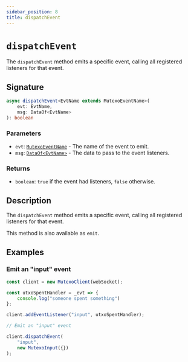 ```yaml
---
sidebar_position: 8
title: dispatchEvent
---
```


# `dispatchEvent`

The `dispatchEvent` method emits a specific event, calling all registered listeners for that event.

## Signature

```ts
async dispatchEvent<EvtName extends MutexoEventName>(
    evt: EvtName,
    msg: DataOf<EvtName>
): boolean
```

### Parameters

- `evt`: [`MutexoEventName`](../../messages/type-aliases/MutexoEventName) - The name of the event to emit.
- `msg`: [`DataOf<EvtName>`](../../messages/type-aliases/DataOf) - The data to pass to the event listeners.

### Returns

- `boolean`: `true` if the event had listeners, `false` otherwise.

## Description

The `dispatchEvent` method emits a specific event, calling all registered listeners for that event.

This method is also available as `emit`.

## Examples

### Emit an "input" event

```ts
const client = new MutexoClient(webSocket);

const utxoSpentHandler = _evt => {
    console.log("someone spent something")
};

client.addEventListener("input", utxoSpentHandler);

// Emit an "input" event

client.dispatchEvent(
    "input",
    new MutexoInput({})
);
```